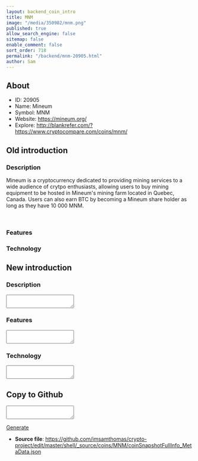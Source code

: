```yaml
---
layout: backend_coin_intro
title: MNM
image: "/media/350982/mnm.png"
published: true
allow_search_engine: false
sitemap: false
enable_comment: false
sort_order: 718
permalink: "/backend/mnm-20905.html"
author: Sam
---
```


## About

- ID: 20905
- Name: Mineum
- Symbol: MNM
- Website: https://mineum.org/
- Explore: http://blankrefer.com/?https://www.cryptocompare.com/coins/mnm/


## Old introduction

### Description

<div class="4u 12u$(medium)"><p>Mineum is a cryptocurrency dedicated to providing mining services to a wide audience of crytpo enthusiasts, allowing users to buy mining equipment to be hosted in Mineum&#39;s mining farm located in Quebec, Canada. Users can also earn BTC by becoming a Mineum share holder as long as they have 10 000 MNM.</p><p><span> </span></p></div>

### Features


### Technology




## New introduction


### Description
<textarea id="meta_description" name="description"></textarea>

### Features
<textarea id="meta_features" name="features"></textarea>

### Technology
<textarea id="meta_technology" name="technology"></textarea>


## Copy to Github

<textarea id="coinsnapshotfullinfo_metadata"></textarea>

<a href="#gen" onclick="generateMetaDatJson()">Generate</a>

- **Source file**: <a href="https://github.com/imsamthomas/crypto-project/edit/master/shell/_source/coins/MNM/coinSnapshotFullInfo_MetaData.json">https://github.com/imsamthomas/crypto-project/edit/master/shell/_source/coins/MNM/coinSnapshotFullInfo_MetaData.json</a>

